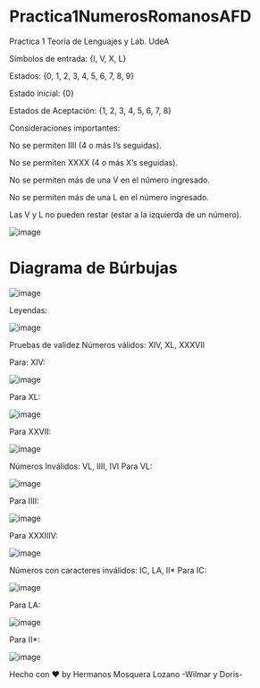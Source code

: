 # Practica1NumerosRomanosAFD
Practica 1 Teoría de Lenguajes y Lab. UdeA

Símbolos de entrada: {I, V, X, L}

Estados: {0, 1, 2, 3, 4, 5, 6, 7, 8, 9}

Estado inicial: {0}

Estados de Aceptación: {1, 2, 3, 4, 5, 6, 7, 8}

Consideraciones importantes:

No se permiten IIII (4 o más I’s seguidas).

No se permiten XXXX (4 o más X’s seguidas).

No se permiten más de una V en el número ingresado.

No se permiten más de una L en el número ingresado.

Las V y L no pueden restar (estar a la izquierda de un número).


 ![image](https://user-images.githubusercontent.com/97240171/179436088-c4811939-c648-4293-a7ee-4573f7cce000.png)


# Diagrama de Búrbujas

![image](https://user-images.githubusercontent.com/97240171/179435271-433ee8e8-e69c-4b7b-ad65-4110d628a143.png)

Leyendas:

![image](https://user-images.githubusercontent.com/97240171/179435304-d88accc1-ce23-4142-a4b0-87485f6d8d4a.png)

Pruebas de validez
Números válidos: XIV, XL, XXXVII

Para: XIV:

![image](https://user-images.githubusercontent.com/97240171/179435327-d6d08de1-3384-4b89-97a2-640a52fdf959.png)

Para XL:

![image](https://user-images.githubusercontent.com/97240171/179435346-9586a8fd-4d6d-4f0a-b71d-750cddade07a.png)

Para XXVII:

![image](https://user-images.githubusercontent.com/97240171/179435357-bb41b404-5611-4972-a2ba-d409b6530f04.png)


Números Inválidos: VL, IIII, IVI
Para VL:

![image](https://user-images.githubusercontent.com/97240171/179435373-6bc5c8cb-0cb9-4c20-bbbb-4a68813646e1.png)

Para IIII:

![image](https://user-images.githubusercontent.com/97240171/179435387-23d6e840-e4cd-431f-a3a2-3e65d3836190.png)

Para XXXIIIV:

![image](https://user-images.githubusercontent.com/97240171/179435404-11ee00b1-6712-4848-8fdd-088ebf17ccaf.png)

Números con caracteres inválidos: IC, LA, II*
Para IC:

![image](https://user-images.githubusercontent.com/97240171/179435411-cfbcbf39-d1c2-4d96-94d2-c37d1e5d9b98.png)

Para LA:

![image](https://user-images.githubusercontent.com/97240171/179435427-26ea1fd2-892a-46e8-b163-6a3482b4f8e3.png)

Para II*:

![image](https://user-images.githubusercontent.com/97240171/179435435-4fc7c75b-4429-4f09-97a7-f7273c962853.png)

Hecho con ❤️  by Hermanos Mosquera Lozano -Wilmar y Doris-

